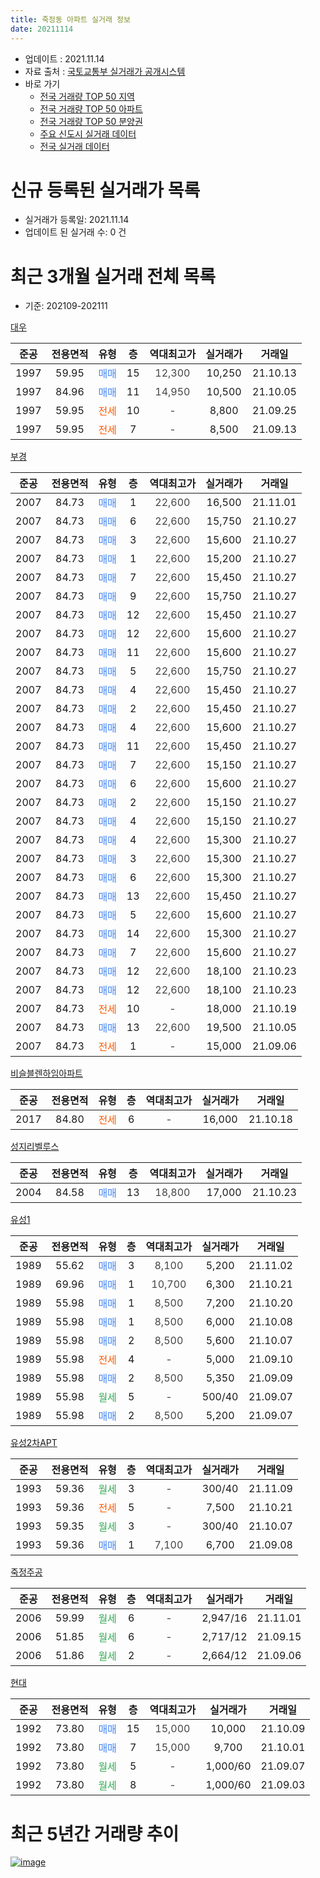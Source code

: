 ```yaml
---
title: 죽정동 아파트 실거래 정보
date: 20211114
---
```


* 업데이트 : 2021.11.14
* 자료 출처 : [국토교통부 실거래가 공개시스템](http://rt.molit.go.kr)
* 바로 가기
    * [전국 거래량 TOP 50 지역](https://apt-info.github.io/apt-trade-info/tr)
    * [전국 거래량 TOP 50 아파트](https://apt-info.github.io/apt-trade-info/ta)
    * [전국 거래량 TOP 50 분양권](https://apt-info.github.io/apt-trade-info/tb)
    * [주요 신도시 실거래 데이터](https://apt-info.github.io/apt-trade-info/newtown)
    * [전국 실거래 데이터](https://apt-info.github.io/apt-trade-info/all)



<script async src="https://pagead2.googlesyndication.com/pagead/js/adsbygoogle.js"></script>
<!-- 기본광고 -->
<ins class="adsbygoogle"
     style="display:block"
     data-ad-client="ca-pub-1142216861245946"
     data-ad-slot="4805727019"
     data-ad-format="auto"
     data-full-width-responsive="true"></ins>
<script>
     (adsbygoogle = window.adsbygoogle || []).push({});
</script>


# 신규 등록된 실거래가 목록

* 실거래가 등록일: 2021.11.14
* 업데이트 된 실거래 수: 0 건




<script async src="https://pagead2.googlesyndication.com/pagead/js/adsbygoogle.js"></script>
<!-- 기본광고 -->
<ins class="adsbygoogle"
     style="display:block"
     data-ad-client="ca-pub-1142216861245946"
     data-ad-slot="4805727019"
     data-ad-format="auto"
     data-full-width-responsive="true"></ins>
<script>
     (adsbygoogle = window.adsbygoogle || []).push({});
</script>


# 최근 3개월 실거래 전체 목록
* 기준: 202109-202111


[대우](https://search.naver.com/search.naver?query=%EB%8C%80%EC%9A%B0)

|준공|전용면적|유형|층|역대최고가|실거래가|거래일|
|:---:|:---:|:---:|:---:|:---:|:---:|:---:|
|1997|59.95|<span style="color:#4285F3">매매</span>|15|<span style="color:#444444">12,300</span>|10,250|21.10.13|
|1997|84.96|<span style="color:#4285F3">매매</span>|11|<span style="color:#444444">14,950</span>|10,500|21.10.05|
|1997|59.95|<span style="color:#FF5A00">전세</span>|10|<span style="color:#444444">-</span>|8,800|21.09.25|
|1997|59.95|<span style="color:#FF5A00">전세</span>|7|<span style="color:#444444">-</span>|8,500|21.09.13|

[부경](https://search.naver.com/search.naver?query=%EB%B6%80%EA%B2%BD)

|준공|전용면적|유형|층|역대최고가|실거래가|거래일|
|:---:|:---:|:---:|:---:|:---:|:---:|:---:|
|2007|84.73|<span style="color:#4285F3">매매</span>|1|<span style="color:#444444">22,600</span>|16,500|21.11.01|
|2007|84.73|<span style="color:#4285F3">매매</span>|6|<span style="color:#444444">22,600</span>|15,750|21.10.27|
|2007|84.73|<span style="color:#4285F3">매매</span>|3|<span style="color:#444444">22,600</span>|15,600|21.10.27|
|2007|84.73|<span style="color:#4285F3">매매</span>|1|<span style="color:#444444">22,600</span>|15,200|21.10.27|
|2007|84.73|<span style="color:#4285F3">매매</span>|7|<span style="color:#444444">22,600</span>|15,450|21.10.27|
|2007|84.73|<span style="color:#4285F3">매매</span>|9|<span style="color:#444444">22,600</span>|15,750|21.10.27|
|2007|84.73|<span style="color:#4285F3">매매</span>|12|<span style="color:#444444">22,600</span>|15,450|21.10.27|
|2007|84.73|<span style="color:#4285F3">매매</span>|12|<span style="color:#444444">22,600</span>|15,600|21.10.27|
|2007|84.73|<span style="color:#4285F3">매매</span>|11|<span style="color:#444444">22,600</span>|15,600|21.10.27|
|2007|84.73|<span style="color:#4285F3">매매</span>|5|<span style="color:#444444">22,600</span>|15,750|21.10.27|
|2007|84.73|<span style="color:#4285F3">매매</span>|4|<span style="color:#444444">22,600</span>|15,450|21.10.27|
|2007|84.73|<span style="color:#4285F3">매매</span>|2|<span style="color:#444444">22,600</span>|15,450|21.10.27|
|2007|84.73|<span style="color:#4285F3">매매</span>|4|<span style="color:#444444">22,600</span>|15,600|21.10.27|
|2007|84.73|<span style="color:#4285F3">매매</span>|11|<span style="color:#444444">22,600</span>|15,450|21.10.27|
|2007|84.73|<span style="color:#4285F3">매매</span>|7|<span style="color:#444444">22,600</span>|15,150|21.10.27|
|2007|84.73|<span style="color:#4285F3">매매</span>|6|<span style="color:#444444">22,600</span>|15,600|21.10.27|
|2007|84.73|<span style="color:#4285F3">매매</span>|2|<span style="color:#444444">22,600</span>|15,150|21.10.27|
|2007|84.73|<span style="color:#4285F3">매매</span>|4|<span style="color:#444444">22,600</span>|15,150|21.10.27|
|2007|84.73|<span style="color:#4285F3">매매</span>|4|<span style="color:#444444">22,600</span>|15,300|21.10.27|
|2007|84.73|<span style="color:#4285F3">매매</span>|3|<span style="color:#444444">22,600</span>|15,300|21.10.27|
|2007|84.73|<span style="color:#4285F3">매매</span>|6|<span style="color:#444444">22,600</span>|15,300|21.10.27|
|2007|84.73|<span style="color:#4285F3">매매</span>|13|<span style="color:#444444">22,600</span>|15,450|21.10.27|
|2007|84.73|<span style="color:#4285F3">매매</span>|5|<span style="color:#444444">22,600</span>|15,600|21.10.27|
|2007|84.73|<span style="color:#4285F3">매매</span>|14|<span style="color:#444444">22,600</span>|15,300|21.10.27|
|2007|84.73|<span style="color:#4285F3">매매</span>|7|<span style="color:#444444">22,600</span>|15,600|21.10.27|
|2007|84.73|<span style="color:#4285F3">매매</span>|12|<span style="color:#444444">22,600</span>|18,100|21.10.23|
|2007|84.73|<span style="color:#4285F3">매매</span>|12|<span style="color:#444444">22,600</span>|18,100|21.10.23|
|2007|84.73|<span style="color:#FF5A00">전세</span>|10|<span style="color:#444444">-</span>|18,000|21.10.19|
|2007|84.73|<span style="color:#4285F3">매매</span>|13|<span style="color:#444444">22,600</span>|19,500|21.10.05|
|2007|84.73|<span style="color:#FF5A00">전세</span>|1|<span style="color:#444444">-</span>|15,000|21.09.06|

[비슬블렌하임아파트](https://search.naver.com/search.naver?query=%EB%B9%84%EC%8A%AC%EB%B8%94%EB%A0%8C%ED%95%98%EC%9E%84%EC%95%84%ED%8C%8C%ED%8A%B8)

|준공|전용면적|유형|층|역대최고가|실거래가|거래일|
|:---:|:---:|:---:|:---:|:---:|:---:|:---:|
|2017|84.80|<span style="color:#FF5A00">전세</span>|6|<span style="color:#444444">-</span>|16,000|21.10.18|

[성지리벨루스](https://search.naver.com/search.naver?query=%EC%84%B1%EC%A7%80%EB%A6%AC%EB%B2%A8%EB%A3%A8%EC%8A%A4)

|준공|전용면적|유형|층|역대최고가|실거래가|거래일|
|:---:|:---:|:---:|:---:|:---:|:---:|:---:|
|2004|84.58|<span style="color:#4285F3">매매</span>|13|<span style="color:#444444">18,800</span>|17,000|21.10.23|

[유성1](https://search.naver.com/search.naver?query=%EC%9C%A0%EC%84%B11)

|준공|전용면적|유형|층|역대최고가|실거래가|거래일|
|:---:|:---:|:---:|:---:|:---:|:---:|:---:|
|1989|55.62|<span style="color:#4285F3">매매</span>|3|<span style="color:#444444">8,100</span>|5,200|21.11.02|
|1989|69.96|<span style="color:#4285F3">매매</span>|1|<span style="color:#444444">10,700</span>|6,300|21.10.21|
|1989|55.98|<span style="color:#4285F3">매매</span>|1|<span style="color:#444444">8,500</span>|7,200|21.10.20|
|1989|55.98|<span style="color:#4285F3">매매</span>|1|<span style="color:#444444">8,500</span>|6,000|21.10.08|
|1989|55.98|<span style="color:#4285F3">매매</span>|2|<span style="color:#444444">8,500</span>|5,600|21.10.07|
|1989|55.98|<span style="color:#FF5A00">전세</span>|4|<span style="color:#444444">-</span>|5,000|21.09.10|
|1989|55.98|<span style="color:#4285F3">매매</span>|2|<span style="color:#444444">8,500</span>|5,350|21.09.09|
|1989|55.98|<span style="color:#34A853">월세</span>|5|<span style="color:#444444">-</span>|500/40|21.09.07|
|1989|55.98|<span style="color:#4285F3">매매</span>|2|<span style="color:#444444">8,500</span>|5,200|21.09.07|


<script async src="https://pagead2.googlesyndication.com/pagead/js/adsbygoogle.js"></script>
<!-- 기본광고 -->
<ins class="adsbygoogle"
     style="display:block"
     data-ad-client="ca-pub-1142216861245946"
     data-ad-slot="4805727019"
     data-ad-format="auto"
     data-full-width-responsive="true"></ins>
<script>
     (adsbygoogle = window.adsbygoogle || []).push({});
</script>


[유성2차APT](https://search.naver.com/search.naver?query=%EC%9C%A0%EC%84%B12%EC%B0%A8APT)

|준공|전용면적|유형|층|역대최고가|실거래가|거래일|
|:---:|:---:|:---:|:---:|:---:|:---:|:---:|
|1993|59.36|<span style="color:#34A853">월세</span>|3|<span style="color:#444444">-</span>|300/40|21.11.09|
|1993|59.36|<span style="color:#FF5A00">전세</span>|5|<span style="color:#444444">-</span>|7,500|21.10.21|
|1993|59.35|<span style="color:#34A853">월세</span>|3|<span style="color:#444444">-</span>|300/40|21.10.07|
|1993|59.36|<span style="color:#4285F3">매매</span>|1|<span style="color:#444444">7,100</span>|6,700|21.09.08|

[죽정주공](https://search.naver.com/search.naver?query=%EC%A3%BD%EC%A0%95%EC%A3%BC%EA%B3%B5)

|준공|전용면적|유형|층|역대최고가|실거래가|거래일|
|:---:|:---:|:---:|:---:|:---:|:---:|:---:|
|2006|59.99|<span style="color:#34A853">월세</span>|6|<span style="color:#444444">-</span>|2,947/16|21.11.01|
|2006|51.85|<span style="color:#34A853">월세</span>|6|<span style="color:#444444">-</span>|2,717/12|21.09.15|
|2006|51.86|<span style="color:#34A853">월세</span>|2|<span style="color:#444444">-</span>|2,664/12|21.09.06|

[현대](https://search.naver.com/search.naver?query=%ED%98%84%EB%8C%80)

|준공|전용면적|유형|층|역대최고가|실거래가|거래일|
|:---:|:---:|:---:|:---:|:---:|:---:|:---:|
|1992|73.80|<span style="color:#4285F3">매매</span>|15|<span style="color:#444444">15,000</span>|10,000|21.10.09|
|1992|73.80|<span style="color:#4285F3">매매</span>|7|<span style="color:#444444">15,000</span>|9,700|21.10.01|
|1992|73.80|<span style="color:#34A853">월세</span>|5|<span style="color:#444444">-</span>|1,000/60|21.09.07|
|1992|73.80|<span style="color:#34A853">월세</span>|8|<span style="color:#444444">-</span>|1,000/60|21.09.03|



<script async src="https://pagead2.googlesyndication.com/pagead/js/adsbygoogle.js"></script>
<!-- 기본광고 -->
<ins class="adsbygoogle"
     style="display:block"
     data-ad-client="ca-pub-1142216861245946"
     data-ad-slot="4805727019"
     data-ad-format="auto"
     data-full-width-responsive="true"></ins>
<script>
     (adsbygoogle = window.adsbygoogle || []).push({});
</script>


# 최근 5년간 거래량 추이


<div style="width:100%;">
    <canvas id="deal_progress" height="200"></canvas>
</div>

<script>
new Chart(document.getElementById("deal_progress"), {
    type: 'line',
    data: {
        labels: ['16.01','16.02','16.03','16.04','16.05','16.06','16.07','16.08','16.09','16.10','16.11','16.12','17.01','17.02','17.03','17.04','17.05','17.06','17.07','17.08','17.09','17.10','17.11','17.12','18.01','18.02','18.03','18.04','18.05','18.06','18.07','18.08','18.09','18.10','18.11','18.12','19.01','19.02','19.03','19.04','19.05','19.06','19.07','19.08','19.09','19.10','19.11','19.12','20.01','20.02','20.03','20.04','20.05','20.06','20.07','20.08','20.09','20.10','20.11','20.12','21.01','21.02','21.03','21.04','21.05','21.06','21.07','21.08','21.09','21.10','21.11'],
        datasets: [{
            label: '매매/분양권',
            data: [13,7,10,10,5,17,9,13,7,4,12,2,4,6,4,6,3,8,10,20,9,11,9,2,5,4,9,3,8,7,4,4,4,5,6,3,5,7,7,8,6,4,5,5,6,7,13,9,6,12,6,9,14,10,20,10,11,8,19,8,3,13,12,17,10,14,19,11,3,36,2],
            borderColor: "rgba(66, 133, 243, 1)",
            backgroundColor: "rgba(66, 133, 243, 0.05)",
            borderWidth: 1,
            pointRadius: 0,
            fill: false,
            lineTension: 0
        },{
            label: '전/월세',
            data: [3,4,5,3,3,7,10,2,1,2,5,6,9,3,4,7,7,2,5,12,9,4,11,3,5,7,5,3,9,7,12,5,6,5,1,3,6,8,3,5,7,2,1,6,8,2,6,6,5,4,7,11,12,4,14,6,15,4,9,1,4,3,5,8,5,3,3,5,9,4,2],
            borderColor: "rgba(255, 90, 0, 1)",
            backgroundColor: "rgba(255, 90, 0, 0.05)",
            borderWidth: 1,
            pointRadius: 0,
            fill: false,
            lineTension: 0
        },{
            label: '합계',
            data: [16,11,15,13,8,24,19,15,8,6,17,8,13,9,8,13,10,10,15,32,18,15,20,5,10,11,14,6,17,14,16,9,10,10,7,6,11,15,10,13,13,6,6,11,14,9,19,15,11,16,13,20,26,14,34,16,26,12,28,9,7,16,17,25,15,17,22,16,12,40,4],
            borderColor: "rgba(0, 0, 0, 1)",
            backgroundColor: "rgba(0, 0, 0, 0.03)",
            borderWidth: 0.1,
            pointRadius: 0,
            fill: true,
            lineTension: 0
        }
        ]
    },
    options: {
        responsive: true,
        title: {
            display: false
        },
        tooltips: {
            mode: 'index',
            intersect: false
        },
        hover: {
            mode: 'nearest',
            intersect: true
        },
        scales: {
            xAxes: [{
                display: true,
                scaleLabel: {
                    display: true,
                    labelString: '년/월'
                }
            }],
            yAxes: [{
                display: true,
                ticks: {
                    suggestedMin: 0,
                },
                scaleLabel: {
                    display: true,
                    labelString: '실거래 수'
                }
            }]
        }
    }
});

</script>


[![image](https://apt-info.github.io/images/2020-01-03-apt-trade-info/1024x500.png)](https://play.google.com/store/apps/details?id=com.aptinfo.apttradeinfo)

